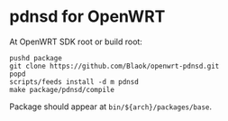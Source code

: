 # pdnsd for OpenWRT

At OpenWRT SDK root or build root:

```
pushd package
git clone https://github.com/Blaok/openwrt-pdnsd.git
popd
scripts/feeds install -d m pdnsd
make package/pdnsd/compile
```

Package should appear at `bin/${arch}/packages/base`.
